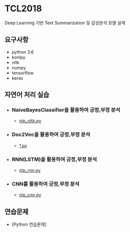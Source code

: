 # TCL2018
Deep Learning 기반 Text Summarization 및 감성분석 모델 설계

## 요구사항
- python 3.6
- konlpy
- nltk
- numpy
- tensorflow
- keras

## 자연어 처리 실습
- ### NaiveBayesClassifier을 활용하여 긍정,부정 분석
  - [nlp_nltk.py](https://github.com/LogSigma/TCL2018/blob/master/nlp_nltk.py)
- ### Doc2Vec을 활용하여 긍정,부정 분석
  - [*.py]()
- ### RNN(LSTM)을 활용하여 긍정,부정 분석
  - [nlp_rnn.py](https://github.com/LogSigma/TCL2018/blob/master/nlp_rnn.py)
- ### CNN를 활용하여 긍정,부정 분석
  - [nlp_cnn.py](https://github.com/LogSigma/TCL2018/blob/master/nlp_cnn.py)

## 연습문제
- [Python 연습문제]
